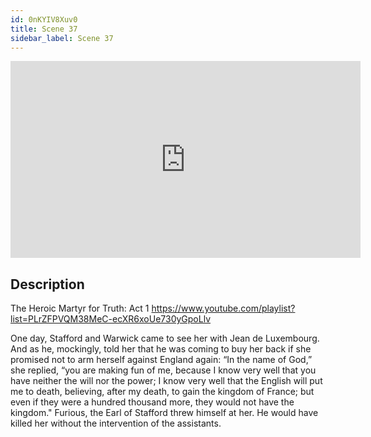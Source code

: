 ```yaml
---
id: 0nKYIV8Xuv0
title: Scene 37
sidebar_label: Scene 37
---
```


<iframe
  width="560"
  height="315"
  src="https://www.youtube.com/embed/0nKYIV8Xuv0"
  title="YouTube video player"
  frameborder="0"
  allow="accelerometer; autoplay; clipboard-write; encrypted-media; gyroscope; picture-in-picture; web-share"
  referrerpolicy="strict-origin-when-cross-origin"
  allowfullscreen
></iframe>

## Description

The Heroic Martyr for Truth: Act 1 
https://www.youtube.com/playlist?list=PLrZFPVQM38MeC-ecXR6xoUe730yGpoLlv 

One day, Stafford and Warwick came to see her with Jean de Luxembourg. And as he, mockingly, told her that he was coming to buy her back if she promised not to arm herself against England again:
“In the name of God,” she replied, “you are making fun of me, because I know very well that you have neither the will nor the power; I know very well that the English will put me to death, believing, after my death, to gain the kingdom of France; but even if they were a hundred thousand more, they would not have the kingdom."
Furious, the Earl of Stafford threw himself at her.
He would have killed her without the intervention of the assistants.
